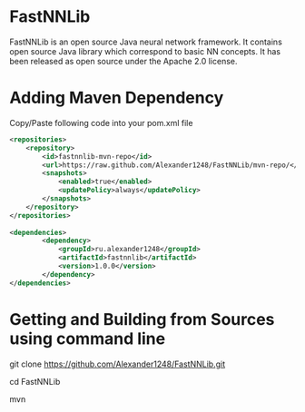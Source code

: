 FastNNLib
======
FastNNLib is an open source Java neural network framework.
It contains open source Java library which correspond to basic NN concepts. 
It has been released as open source under the Apache 2.0 license.

Adding Maven Dependency
======

Copy/Paste following code into your pom.xml file

```xml
<repositories>
    <repository>
        <id>fastnnlib-mvn-repo</id>
        <url>https://raw.github.com/Alexander1248/FastNNLib/mvn-repo/</url>
        <snapshots>
            <enabled>true</enabled>
            <updatePolicy>always</updatePolicy>
        </snapshots>
    </repository>
</repositories>
    
<dependencies>
        <dependency>
            <groupId>ru.alexander1248</groupId>
            <artifactId>fastnnlib</artifactId>
            <version>1.0.0</version>
        </dependency>
</dependencies>
```

Getting and Building from Sources using command line
======

git clone https://github.com/Alexander1248/FastNNLib.git

cd FastNNLib

mvn
